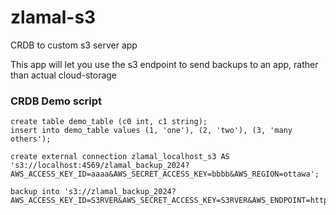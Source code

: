 # zlamal-s3
 CRDB to custom s3 server app


This app will let you use the s3 endpoint to send backups to an app, rather than actual cloud-storage


### CRDB Demo script
```
create table demo_table (c0 int, c1 string);
insert into demo_table values (1, 'one'), (2, 'two'), (3, 'many others');

create external connection zlamal_localhost_s3 AS 's3://localhost:4569/zlamal_backup_2024?AWS_ACCESS_KEY_ID=aaaa&AWS_SECRET_ACCESS_KEY=bbbb&AWS_REGION=ottawa';

backup into 's3://zlamal_backup_2024?AWS_ACCESS_KEY_ID=S3RVER&AWS_SECRET_ACCESS_KEY=S3RVER&AWS_ENDPOINT=http://localhost:4569';
```

